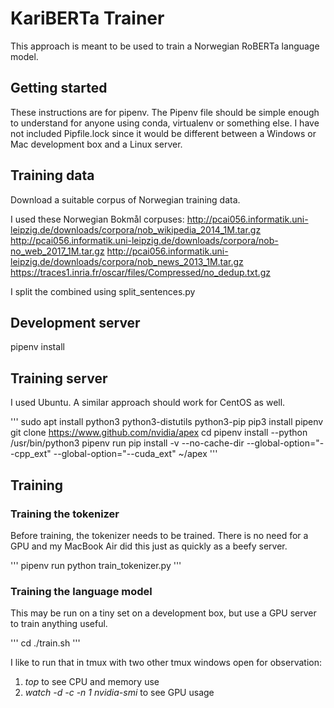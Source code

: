 # KariBERTa Trainer

This approach is meant to be used to train a Norwegian RoBERTa language model.

## Getting started

These instructions are for pipenv. The Pipenv file should be simple enough to understand for anyone using conda, virtualenv or something else. I have not included Pipfile.lock since it would be different between a Windows or Mac development box and a Linux server.

## Training data

Download a suitable corpus of Norwegian training data.

I used these Norwegian Bokmål corpuses:
http://pcai056.informatik.uni-leipzig.de/downloads/corpora/nob_wikipedia_2014_1M.tar.gz
http://pcai056.informatik.uni-leipzig.de/downloads/corpora/nob-no_web_2017_1M.tar.gz
http://pcai056.informatik.uni-leipzig.de/downloads/corpora/nob_news_2013_1M.tar.gz
https://traces1.inria.fr/oscar/files/Compressed/no_dedup.txt.gz

I split the combined using split_sentences.py

## Development server
pipenv install

## Training server
I used Ubuntu. A similar approach should work for CentOS as well. 

'''
sudo apt install python3 python3-distutils python3-pip
pip3 install pipenv
git clone https://www.github.com/nvidia/apex
cd <your training directory>
pipenv install --python /usr/bin/python3
pipenv run pip install -v --no-cache-dir --global-option="--cpp_ext" --global-option="--cuda_ext" ~/apex
'''

## Training

### Training the tokenizer

Before training, the tokenizer needs to be trained. There is no need for a GPU and my MacBook Air did this just as quickly as a beefy server.

'''
pipenv run python train_tokenizer.py
'''

### Training the language model

This may be run on a tiny set on a development box, but use a GPU server to train anything useful.

'''
cd <your training directory>
./train.sh
'''

I like to run that in tmux with two other tmux windows open for observation:
1. *top* to see CPU and memory use
2. *watch -d -c -n 1 nvidia-smi* to see GPU usage
